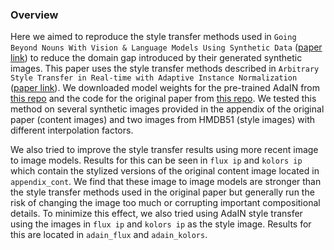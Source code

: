 ### Overview

Here we aimed to reproduce the style transfer methods used in `Going Beyond Nouns With Vision & Language Models Using Synthetic Data` ([paper link](https://arxiv.org/pdf/2303.17590)) to reduce the domain gap introduced by their generated synthetic images. This paper uses the style transfer methods described in `Arbitrary Style Transfer in Real-time with Adaptive Instance Normalization` ([paper link](https://arxiv.org/pdf/1703.06868)). We downloaded model weights for the pre-trained AdaIN from [this repo](https://github.com/naoto0804/pytorch-AdaIN?tab=readme-ov-file) and the code for the original paper from [this repo](https://github.com/uvavision/SyViC). We tested this method on several synthetic images provided in the appendix of the original paper (content images) and two images from HMDB51 (style images) with different interpolation factors. 

We also tried to improve the style transfer results using more recent image to image models. Results for this can be seen in `flux ip` and `kolors ip` which contain the stylized versions of the original content image located in `appendix_cont`. We find that these image to image models are stronger than the style transfer methods used in the original paper but generally run the risk of changing the image too much or corrupting important compositional details. To minimize this effect, we also tried using AdaIN style transfer using the images in `flux ip` and `kolors ip` as the style image. Results for this are located in `adain_flux` and `adain_kolors`.
